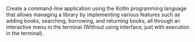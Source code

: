 Create a command-line application using the Kotlin programming language that allows managing
a library by implementing various features such as adding books, searching, borrowing, and
returning books, all through an interactive menu in the terminal (Without using interface, just
with execution in the terminal).
